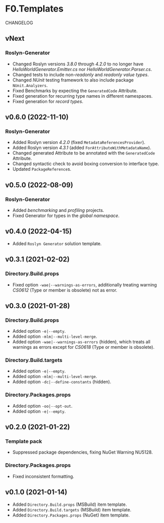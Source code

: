 # F0.Templates
CHANGELOG

## vNext
### Roslyn-Generator
- Changed Roslyn versions _3.8.0_ through _4.2.0_ to no longer have _HelloWorldGenerator.Emitter.cs_ nor _HelloWorldGenerator.Parser.cs_.
- Changed tests to include non-_readonly_ and _readonly_ _value types_.
- Changed _NUnit_ testing framework to also include package `NUnit.Analyzers`.
- Fixed Benchmarks by expecting the `GeneratedCode` Attribute.
- Fixed generation for recurring type names in different namespaces.
- Fixed generation for _record types_.

## v0.6.0 (2022-11-10)
### Roslyn-Generator
- Added Roslyn version _4.2.0_ (fixed `MetadataReferencesProvider`).
- Added Roslyn version _4.3.1_ (added `ForAttributeWithMetadataName`).
- Changed generated Attribute to be annotated with the `GeneratedCode` Attribute.
- Changed syntactic check to avoid boxing conversion to interface type.
- Updated `PackageReference`s.

## v0.5.0 (2022-08-09)
### Roslyn-Generator
- Added _benchmarking_ and _profiling_ projects.
- Fixed Generator for types in the _global namespace_.

## v0.4.0 (2022-04-15)
- Added `Roslyn Generator` solution template.

## v0.3.1 (2021-02-02)
### Directory.Build.props
- Fixed option `-wae|--warnings-as-errors`, additionally treating warning _CS0612_ (Type or member is obsolete) not as error.

## v0.3.0 (2021-01-28)
### Directory.Build.props
- Added option `-e|--empty`.
- Added option `-mlm|--multi-level-merge`.
- Added option `-wae|--warnings-as-errors` (hidden), which treats all warnings as errors except for _CS0618_ (Type or member is obsolete).

### Directory.Build.targets
- Added option `-e|--empty`.
- Added option `-mlm|--multi-level-merge`.
- Added option `-dc|--define-constants` (hidden).

### Directory.Packages.props
- Added option `-oo|--opt-out`.
- Added option `-e|--empty`.

## v0.2.0 (2021-01-22)
### Template pack
- Suppressed package dependencies, fixing NuGet Warning NU5128.

### Directory.Packages.props
- Fixed inconsistent formatting.

## v0.1.0 (2021-01-14)
- Added `Directory.Build.props` (MSBuild) item template.
- Added `Directory.Build.targets` (MSBuild) item template.
- Added `Directory.Packages.props` (NuGet) item template.
